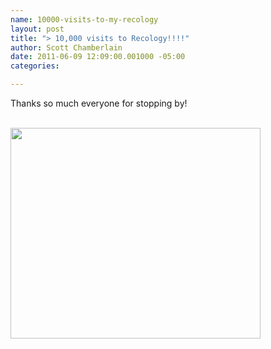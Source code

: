 ```yaml
--- 
name: 10000-visits-to-my-recology
layout: post
title: "> 10,000 visits to Recology!!!!"
author: Scott Chamberlain
date: 2011-06-09 12:09:00.001000 -05:00
categories: 

---
```

Thanks so much everyone for stopping by!<br /><br /><div class="separator" style="clear: both; text-align: center;"><a href="http://f.cl.ly/items/3m2g3b3r2o1b1k1b3x27/Screen%20shot%202011-06-09%20at%2012.07.33%20PM.png" imageanchor="1" style="clear: left; float: left; margin-bottom: 1em; margin-right: 1em;"><img border="0" height="337" src="http://f.cl.ly/items/3m2g3b3r2o1b1k1b3x27/Screen%20shot%202011-06-09%20at%2012.07.33%20PM.png" width="400" /></a></div>

